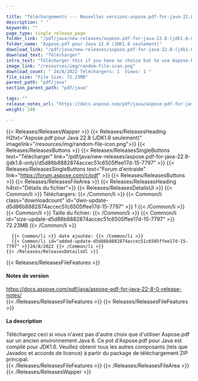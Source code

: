 ```yaml
---

title: "Téléchargements --- Nouvelles versions-aspose.pdf-for-java-22.8- (JDK1.6-uniquement)"
description: " "
keywords: ""
page_type: single_release_page
folder_link: "/pdf/java/new-releases/aspose.pdf-for-java-22.8-(jdk1.6-only)/"
folder_name: "Aspose.pdf pour Java 22.8 (JDK1.6 seulement)"
download_link: "/pdf/java/new-releases/aspose.pdf-for-java-22.8-(jdk1.6-only)/d5d86b8882874accec51c6505ffee17d-15-7797"
download_text: "Télécharger"
intro_text: "Télécharger this if you have no choice but to use Aspose.PDF on an old Java 6 environment. This JAR of Aspose.PDF for Java is compiled for JDK1.6. Please get all other components (such as Javadoc and License agreements) from the main ZIP download package."
image_link: "/resources/img/random-file-icon.png"
download_count: " 24/8/2022 Téléchargers: 1  Views: 1 "
file_size: "File Size: 72.23MB"
parent_path: "pdf/java"
section_parent_path: "pdf/java"

tags: ""
release_notes_url: "https://docs.aspose.com/pdf/java/aspose-pdf-for-java-22-8-0-release-notes/"
weight: 248

---
```


{{< Releases/ReleasesWapper >}}
  {{< Releases/ReleasesHeading H2txt="Aspose.pdf pour Java 22.8 (JDK1.6 seulement)" imagelink="/resources/img/random-file-icon.png">}}
  {{< Releases/ReleasesButtons >}}
    {{< Releases/ReleasesSingleButtons text="Télécharger" link="/pdf/java/new-releases/aspose.pdf-for-java-22.8-(jdk1.6-only)/d5d86b8882874accec51c6505ffee17d-15-7797" >}}
    {{< Releases/ReleasesSingleButtons text="Forum d'entraide" link="https://forum.aspose.com/c/pdf" >}}
  {{< Releases/ReleasesButtons >}}
  {{< Releases/ReleasesFileArea >}}
    {{< Releases/ReleasesHeading h4txt="Détails du fichier">}}
    {{< Releases/ReleasesDetailsUl >}}
      {{< Common/li >}} Téléchargers: {{< /Common/li >}}
      {{< Common/li class="downloadcount" id="dwn-update-d5d86b8882874accec51c6505ffee17d-15-7797" >}} 1 {{< /Common/li >}}
      {{< Common/li >}} Taille du fichier: {{< /Common/li >}}
      {{< Common/li id="size-update-d5d86b8882874accec51c6505ffee17d-15-7797" >}} 72.23MB {{< /Common/li >}}

      {{< Common/li >}} date ajoutée: {{< /Common/li >}}
      {{< Common/li id="added-update-d5d86b8882874accec51c6505ffee17d-15-7797" >}}24/8/2022 {{< /Common/li >}}
    {{< /Releases/ReleasesDetailsUl >}}

  {{< Releases/ReleasesFileFeatures >}}
      <h4>Notes de version</h4><div><a href='https://docs.aspose.com/pdf/java/aspose-pdf-for-java-22-8-0-release-notes/'>https://docs.aspose.com/pdf/java/aspose-pdf-for-java-22-8-0-release-notes/</a></div>
  {{< /Releases/ReleasesFileFeatures >}}
  {{< Releases/ReleasesFileFeatures >}}
      <h4>La description</h4><div class="HTMLDescription">Téléchargez ceci si vous n'avez pas d'autre choix que d'utiliser Aspose.pdf sur un ancien environnement Java 6. Ce pot d'Aspose.pdf pour Java est compilé pour JDK1.6. Veuillez obtenir tous les autres composants (tels que Javadoc et accords de licence) à partir du package de téléchargement ZIP principal.</div>
  {{< /Releases/ReleasesFileFeatures >}}
 {{< /Releases/ReleasesFileArea >}}
{{< /Releases/ReleasesWapper >}}


